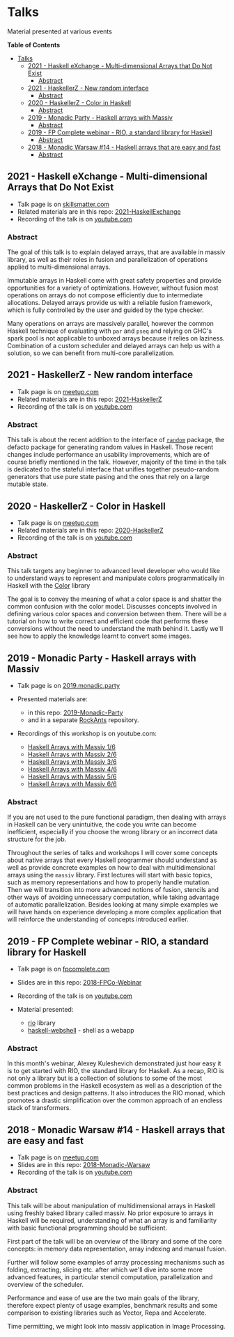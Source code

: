 # Talks

Material presented at various events

<!-- markdown-toc start - Don't edit this section. Run M-x markdown-toc-refresh-toc -->
**Table of Contents**

- [Talks](#talks)
    - [2021 - Haskell eXchange - Multi-dimensional Arrays that Do Not Exist](#2021---haskell-exchange---multi-dimensional-arrays-that-do-not-exist)
        - [Abstract](#abstract)
    - [2021 - HaskellerZ - New random interface](#2021---haskellerz---new-random-interface)
        - [Abstract](#abstract)
    - [2020 - HaskellerZ - Color in Haskell](#2020---haskellerz---color-in-haskell)
        - [Abstract](#abstract)
    - [2019 - Monadic Party - Haskell arrays with Massiv](#2019---monadic-party---haskell-arrays-with-massiv)
        - [Abstract](#abstract-1)
    - [2019 - FP Complete webinar - RIO, a standard library for Haskell](#2019---fp-complete-webinar---rio-a-standard-library-for-haskell)
        - [Abstract](#abstract-2)
    - [2018 - Monadic Warsaw #14 - Haskell arrays that are easy and fast](#2018---monadic-warsaw-14---haskell-arrays-that-are-easy-and-fast)
        - [Abstract](#abstract-3)

<!-- markdown-toc end -->

## 2021 - Haskell eXchange - Multi-dimensional Arrays that Do Not Exist

* Talk page is on [skillsmatter.com](https://skillsmatter.com/skillscasts/17365-multi-dimensional-arrays-that-do-not-exist)
* Related materials are in this repo: [2021-HaskellExchange](2021-HaskellExchange)
* Recording of the talk is on [youtube.com](https://www.youtube.com/watch?v=cPkMM7PXMlA)

### Abstract

The goal of this talk is to explain delayed arrays, that are available in massiv
library, as well as their roles in fusion and parallelization of operations
applied to multi-dimensional arrays.

Immutable arrays in Haskell come with great safety properties and provide
opportunities for a variety of optimizations. However, without fusion most
operations on arrays do not compose efficiently due to intermediate
allocations. Delayed arrays provide us with a reliable fusion framework, which
is fully controlled by the user and guided by the type checker.

Many operations on arrays are massively parallel, however the common Haskell
technique of evaluating with `par` and `pseq` and relying on GHC's spark pool is not
applicable to unboxed arrays because it relies on laziness. Combination of a
custom scheduler and delayed arrays can help us with a solution, so we can
benefit from multi-core parallelization.


## 2021 - HaskellerZ - New random interface

* Talk page is on [meetup.com](https://www.meetup.com/HaskellerZ/events/275826446/)
* Related materials are in this repo: [2021-HaskellerZ](2021-HaskellerZ)
* Recording of the talk is on [youtube.com](https://youtu.be/GGbPqSM1ADw)

### Abstract

This talk is about the recent addition to the interface of
[`random`](https://github.com/haskell/random) package, the defacto package for generating
random values in Haskell. Those recent changes include performance an usability
improvements, which are of course briefly mentioned in the talk. However, majority of the
time in the talk is dedicated to the stateful interface that unifies together
pseudo-random generators that use pure state pasing and the ones that rely on a large
mutable state.

## 2020 - HaskellerZ - Color in Haskell

* Talk page is on [meetup.com](https://www.meetup.com/HaskellerZ/events/271009754/)
* Related materials are in this repo: [2020-HaskellerZ](2020-HaskellerZ)
* Recording of the talk is on [youtube.com](https://youtu.be/5Y9mcR00gpo)

### Abstract

This talk targets any beginner to advanced level developer who would like to understand
ways to represent and manipulate colors programmatically in Haskell with the
[Color](https://github.com/lehins/Color) library

The goal is to convey the meaning of what a color space is and shatter the common
confusion with the color model. Discusses concepts involved in defining various color
spaces and conversion between them. There will be a tutorial on how to write correct and
efficient code that performs these conversions without the need to understand the math
behind it. Lastly we'll see how to apply the knowledge learnt to convert some images.

## 2019 - Monadic Party - Haskell arrays with Massiv

* Talk page is on [2019.monadic.party](https://2019.monadic.party/#talks)
* Presented materials are:

  * in this repo: [2019-Monadic-Party](2019-Monadic-Party)
  * and in a separate [RockAnts](https://github.com/lehins/RockAnts) repository.

* Recordings of this workshop is on youtube.com:

  * [Haskell Arrays with Massiv 1/6](https://www.youtube.com/watch?v=euEacUD6jQQ)
  * [Haskell Arrays with Massiv 2/6](https://www.youtube.com/watch?v=WTeaDUOrbaw)
  * [Haskell Arrays with Massiv 3/6](https://www.youtube.com/watch?v=vTbpeugaucI)
  * [Haskell Arrays with Massiv 4/6](https://www.youtube.com/watch?v=S9rGyjmjpos)
  * [Haskell Arrays with Massiv 5/6](https://www.youtube.com/watch?v=yyXaR8MXUkI)
  * [Haskell Arrays with Massiv 6/6](https://www.youtube.com/watch?v=CdOMsREWJeg)

### Abstract

If you are not used to the pure functional paradigm, then dealing with arrays in Haskell
can be very unintuitive, the code you write can become inefficient, especially if you
choose the wrong library or an incorrect data structure for the job.

Throughout the series of talks and workshops I will cover some concepts about native
arrays that every Haskell programmer should understand as well as provide concrete
examples on how to deal with multidimensional arrays using the `massiv` library. First
lectures will start with basic topics, such as memory representations and how to properly
handle mutation. Then we will transition into more advanced notions of fusion, stencils
and other ways of avoiding unnecessary computation, while taking advantage of automatic
parallelization. Besides looking at many simple examples we will have hands on experience
developing a more complex application that will reinforce the understanding of concepts
introduced earlier.

## 2019 - FP Complete webinar - RIO, a standard library for Haskell

* Talk page is on [fpcomplete.com](https://www.fpcomplete.com/blog/rio-standard-library-for-haskell/)
* Slides are in this repo: [2018-FPCo-Webinar](2019-FPCo-Webinar/slides-rio-webinar.md)
* Recording of the talk is on [youtube.com](https://www.youtube.com/watch?v=gu0ZCqQe3BY)
* Material presented:

  * [rio](https://github.com/commercialhaskell/rio) library
  * [haskell-webshell](https://github.com/lehins/haskell-webshell) - shell as a webapp

### Abstract

In this month's webinar, Alexey Kuleshevich demonstrated just how easy it is to get
started with RIO, the standard library for Haskell. As a recap, RIO is not only a library
but is a collection of solutions to some of the most common problems in the Haskell
ecosystem as well as a description of the best practices and design patterns. It also
introduces the RIO monad, which promotes a drastic simplification over the common approach
of an endless stack of transformers.

## 2018 - Monadic Warsaw #14 - Haskell arrays that are easy and fast

* Talk page is on [meetup.com](https://www.meetup.com/Monadic-Warsaw/events/249543097/)
* Slides are in this repo: [2018-Monadic-Warsaw](2018-Monadic-Warsaw/2018-MonadicWarsaw.pdf)
* Recording of the talk is on [youtube.com](https://www.youtube.com/watch?v=AAx2a0bUsxA)

### Abstract

This talk will be about manipulation of multidimensional arrays in Haskell using freshly
baked library called massiv. No prior exposure to arrays in Haskell will be required,
understanding of what an array is and familiarity with basic functional programming should
be sufficient.

First part of the talk will be an overview of the library and some of the core concepts:
in memory data representation, array indexing and manual fusion.

Further will follow some examples of array processing mechanisms such as folding,
extracting, slicing etc. after which we'll dive into some more advanced features, in
particular stencil computation, parallelization and overview of the scheduler.

Performance and ease of use are the two main goals of the library, therefore expect plenty
of usage examples, benchmark results and some comparison to existing libraries such as
Vector, Repa and Accelerate.

Time permitting, we might look into massiv application in Image Processing.
